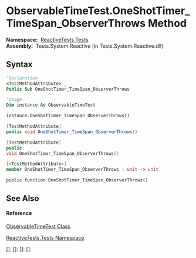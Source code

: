 # ObservableTimeTest.OneShotTimer\_TimeSpan\_ObserverThrows Method

**Namespace:**  [ReactiveTests.Tests](ReactiveTests.Tests\ReactiveTests.Tests.md)  
**Assembly:**  Tests.System.Reactive (in Tests.System.Reactive.dll)

## Syntax

```vb
'Declaration
<TestMethodAttribute> _
Public Sub OneShotTimer_TimeSpan_ObserverThrows
```

```vb
'Usage
Dim instance As ObservableTimeTest

instance.OneShotTimer_TimeSpan_ObserverThrows()
```

```csharp
[TestMethodAttribute]
public void OneShotTimer_TimeSpan_ObserverThrows()
```

```c++
[TestMethodAttribute]
public:
void OneShotTimer_TimeSpan_ObserverThrows()
```

```fsharp
[<TestMethodAttribute>]
member OneShotTimer_TimeSpan_ObserverThrows : unit -> unit 
```

```jscript
public function OneShotTimer_TimeSpan_ObserverThrows()
```

## See Also

#### Reference

[ObservableTimeTest Class](ObservableTimeTest\ObservableTimeTest.md)

[ReactiveTests.Tests Namespace](ReactiveTests.Tests\ReactiveTests.Tests.md)

[]: 
[]: 
[]: 
[]: 